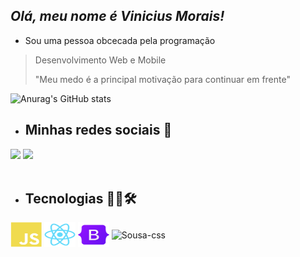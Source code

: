 ## <i>Olá, meu nome é Vinicius Morais!</i>
  
- Sou uma pessoa obcecada pela programação
> 
> Desenvolvimento Web e Mobile
>
> "Meu medo é a principal motivação para continuar em frente"
>
![Anurag's GitHub stats](https://github-readme-stats.vercel.app/api?username=Sousasz&show_icons=true&theme=dark)

  - ## Minhas redes sociais 🤳
   
<div>
  <a href="https://instagram.com/sousaodev" target="_blank"><img src="https://img.shields.io/badge/-Instagram-%23E4405F?style=for-the-badge&logo=instagram&logoColor=white" target="_blank"></a>
<a href="https://www.linkedin.com/in/vinicius-morais-3980b32a3/"><img src="https://img.shields.io/badge/LinkedIn-0077B5?style=for-the-badge&logo=linkedin&logoColor=white" /></a>
</div><br>

  - ##  Tecnologias 👨‍💻🛠
<div style="display: inline_block">
  <img align="center" alt="Sousa-js" height="40" width="50" src="https://raw.githubusercontent.com/devicons/devicon/master/icons/javascript/javascript-plain.svg">
  <img align="center" alt="Sousa-react" height="40" width="50" src="https://raw.githubusercontent.com/devicons/devicon/master/icons/react/react-original.svg">
  <img align="center" alt="Sousa-bootstrap" height="40" width="50" src="https://raw.githubusercontent.com/devicons/devicon/master/icons/bootstrap/bootstrap-original.svg">
  <img align="center" alt="Sousa-css" height="40" width="50" src="https://skillicons.dev/icons?i=css" />

</div>
